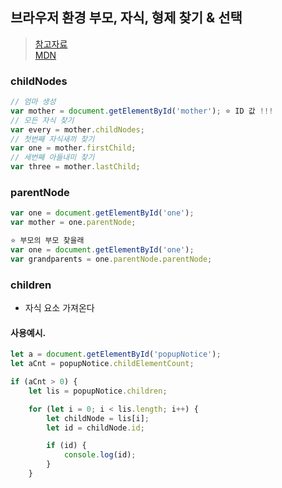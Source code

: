 ## 브라우저 환경 부모, 자식, 형제 찾기 & 선택
> [참고자료](https://itun.tistory.com/501) <br/>
> [MDN](https://developer.mozilla.org/ko/docs/Web/API/Element/children)

### childNodes
```js
// 엄마 생성
var mother = document.getElementById('mother'); ⭐ ID 값 !!!
// 모든 자식 찾기
var every = mother.childNodes;
// 첫번째 자식새끼 찾기
var one = mother.firstChild;
// 세번째 아들내미 찾기
var three = mother.lastChild;
```

### parentNode
```js
var one = document.getElementById('one');
var mother = one.parentNode;

⭐ 부모의 부모 찾을래
var one = document.getElementById('one');
var grandparents = one.parentNode.parentNode;
```

### children
- 자식 요소 가져온다
#### 사용예시.
```js
let a = document.getElementById('popupNotice');
let aCnt = popupNotice.childElementCount;

if (aCnt > 0) {
    let lis = popupNotice.children;

    for (let i = 0; i < lis.length; i++) {
        let childNode = lis[i];
        let id = childNode.id;

        if (id) {
            console.log(id);
        }
    }
```



